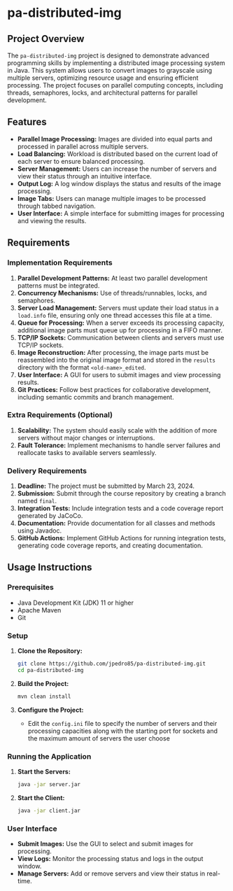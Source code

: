 # pa-distributed-img

## Project Overview

The `pa-distributed-img` project is designed to demonstrate advanced programming skills by implementing a distributed image processing system in Java. This system allows users to convert images to grayscale using multiple servers, optimizing resource usage and ensuring efficient processing. The project focuses on parallel computing concepts, including threads, semaphores, locks, and architectural patterns for parallel development.

## Features

- **Parallel Image Processing:** Images are divided into equal parts and processed in parallel across multiple servers.
- **Load Balancing:** Workload is distributed based on the current load of each server to ensure balanced processing.
- **Server Management:** Users can increase the number of servers and view their status through an intuitive interface.
- **Output Log:** A log window displays the status and results of the image processing.
- **Image Tabs:** Users can manage multiple images to be processed through tabbed navigation.
- **User Interface:** A simple interface for submitting images for processing and viewing the results.

## Requirements

### Implementation Requirements

1. **Parallel Development Patterns:** At least two parallel development patterns must be integrated.
2. **Concurrency Mechanisms:** Use of threads/runnables, locks, and semaphores.
3. **Server Load Management:** Servers must update their load status in a `load.info` file, ensuring only one thread accesses this file at a time.
4. **Queue for Processing:** When a server exceeds its processing capacity, additional image parts must queue up for processing in a FIFO manner.
5. **TCP/IP Sockets:** Communication between clients and servers must use TCP/IP sockets.
6. **Image Reconstruction:** After processing, the image parts must be reassembled into the original image format and stored in the `results` directory with the format `<old-name>_edited`.
7. **User Interface:** A GUI for users to submit images and view processing results.
8. **Git Practices:** Follow best practices for collaborative development, including semantic commits and branch management.

### Extra Requirements (Optional)

1. **Scalability:** The system should easily scale with the addition of more servers without major changes or interruptions.
2. **Fault Tolerance:** Implement mechanisms to handle server failures and reallocate tasks to available servers seamlessly.

### Delivery Requirements

1. **Deadline:** The project must be submitted by March 23, 2024.
2. **Submission:** Submit through the course repository by creating a branch named `final`.
3. **Integration Tests:** Include integration tests and a code coverage report generated by JaCoCo.
4. **Documentation:** Provide documentation for all classes and methods using Javadoc.
5. **GitHub Actions:** Implement GitHub Actions for running integration tests, generating code coverage reports, and creating documentation.

## Usage Instructions

### Prerequisites

- Java Development Kit (JDK) 11 or higher
- Apache Maven
- Git

### Setup

1. **Clone the Repository:**

   ```sh
   git clone https://github.com/jpedro85/pa-distributed-img.git
   cd pa-distributed-img
   ```

2. **Build the Project:**

   ```sh
   mvn clean install
   ```

3. **Configure the Project:**
   - Edit the `config.ini` file to specify the number of servers and their processing capacities along with the starting port for sockets and the maximum amount of servers the user choose

### Running the Application

1. **Start the Servers:**

   ```sh
   java -jar server.jar
   ```

2. **Start the Client:**

   ```sh
   java -jar client.jar
   ```

### User Interface

- **Submit Images:** Use the GUI to select and submit images for processing.
- **View Logs:** Monitor the processing status and logs in the output window.
- **Manage Servers:** Add or remove servers and view their status in real-time.
